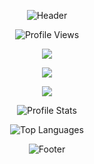 <p align="center">
  <img src="https://capsule-render.vercel.app/api?type=waving&color=timeGradient&height=150&section=header&text=Move%20Fast&fontSize=40&animation=fadeIn&fontAlignY=40" alt="Header"/>
</p>

<p align="center">
  <img src="https://komarev.com/ghpvc/?username=recep-yildirim&color=red" alt="Profile Views">
</p>
<p align="center">
  <a href="https://www.linkedin.com/in/recep-yildirim/">
    <img src="https://img.shields.io/badge/-Recep YILDIRIM-blue?style=flat-square&logo=Linkedin&logoColor=white&link=https://www.linkedin.com/in/recep-yildirim/" />
  </a>
</p>
<p align="center">
  <a href="mailto:0.recepyildirim@gmail.com">
    <img src="https://img.shields.io/badge/-0.recepyildirim@gmail.com-c14438?style=flat-square&logo=Gmail&logoColor=white&link=mailto:0.recepyildirim@gmail.com" />
  </a>
</p>
<p align="center">
   <a href="https://github.com/recep-yildirim/?tab=follow">
    <img src="https://img.shields.io/github/followers/recep-yildirim?label=Follow&style=social" />
  </a>
</p>
<p align="center">
  <img src="https://github-readme-stats.vercel.app/api?username=recep-yildirim&show_icons=true&theme=radical&hide_border=true&border_radius=20%" alt="Profile Stats"/>
</p>
<p align="center">
  <img src="https://github-readme-stats.vercel.app/api/top-langs/?username=recep-yildirim&langs_count=10&theme=radical&layout=demo&hide_border=true" alt="Top Languages"/>
</p>
<p align="center">
  <img src="https://capsule-render.vercel.app/api?type=waving&color=timeGradient&height=150&section=footer&text=Break%20Things&fontSize=40&animation=fadeIn&fontAlignY=80" alt="Footer"/>
</p>
